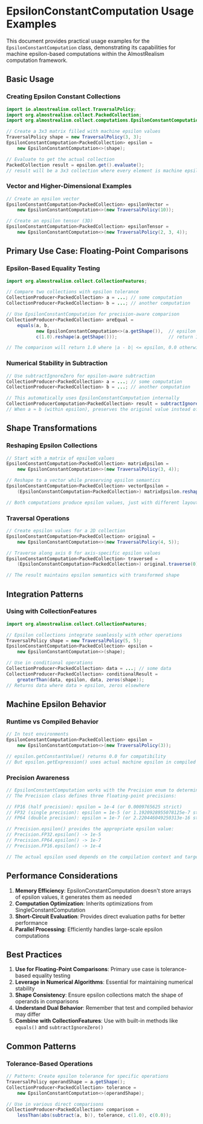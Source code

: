 # EpsilonConstantComputation Usage Examples

This document provides practical usage examples for the `EpsilonConstantComputation` class, demonstrating its capabilities for machine epsilon-based computations within the AlmostRealism computation framework.

## Basic Usage

### Creating Epsilon Constant Collections

```java
import io.almostrealism.collect.TraversalPolicy;
import org.almostrealism.collect.PackedCollection;
import org.almostrealism.collect.computations.EpsilonConstantComputation;

// Create a 3x3 matrix filled with machine epsilon values
TraversalPolicy shape = new TraversalPolicy(3, 3);
EpsilonConstantComputation<PackedCollection> epsilon = 
    new EpsilonConstantComputation<>(shape);

// Evaluate to get the actual collection
PackedCollection result = epsilon.get().evaluate();
// result will be a 3x3 collection where every element is machine epsilon
```

### Vector and Higher-Dimensional Examples

```java
// Create an epsilon vector
EpsilonConstantComputation<PackedCollection> epsilonVector = 
    new EpsilonConstantComputation<>(new TraversalPolicy(10));

// Create an epsilon tensor (3D)
EpsilonConstantComputation<PackedCollection> epsilonTensor = 
    new EpsilonConstantComputation<>(new TraversalPolicy(2, 3, 4));
```

## Primary Use Case: Floating-Point Comparisons

### Epsilon-Based Equality Testing

```java
import org.almostrealism.collect.CollectionFeatures;

// Compare two collections with epsilon tolerance
CollectionProducer<PackedCollection> a = ...; // some computation
CollectionProducer<PackedCollection> b = ...; // another computation

// Use EpsilonConstantComputation for precision-aware comparison
CollectionProducer<PackedCollection> areEqual = 
    equals(a, b, 
           new EpsilonConstantComputation<>(a.getShape()),  // epsilon tolerance
           c(1.0).reshape(a.getShape()));                   // return 1.0 if equal

// The comparison will return 1.0 where |a - b| <= epsilon, 0.0 otherwise
```

### Numerical Stability in Subtraction

```java
// Use subtractIgnoreZero for epsilon-aware subtraction
CollectionProducer<PackedCollection> a = ...; // some computation
CollectionProducer<PackedCollection> b = ...; // another computation

// This automatically uses EpsilonConstantComputation internally
CollectionProducerComputation<PackedCollection> result = subtractIgnoreZero(a, b);
// When a ≈ b (within epsilon), preserves the original value instead of computing near-zero
```

## Shape Transformations

### Reshaping Epsilon Collections

```java
// Start with a matrix of epsilon values
EpsilonConstantComputation<PackedCollection> matrixEpsilon = 
    new EpsilonConstantComputation<>(new TraversalPolicy(3, 4));

// Reshape to a vector while preserving epsilon semantics
EpsilonConstantComputation<PackedCollection> vectorEpsilon = 
    (EpsilonConstantComputation<PackedCollection>) matrixEpsilon.reshape(new TraversalPolicy(12));

// Both computations produce epsilon values, just with different layouts
```

### Traversal Operations

```java
// Create epsilon values for a 2D collection
EpsilonConstantComputation<PackedCollection> original = 
    new EpsilonConstantComputation<>(new TraversalPolicy(4, 5));

// Traverse along axis 0 for axis-specific epsilon values
EpsilonConstantComputation<PackedCollection> traversed = 
    (EpsilonConstantComputation<PackedCollection>) original.traverse(0);

// The result maintains epsilon semantics with transformed shape
```

## Integration Patterns

### Using with CollectionFeatures

```java
import org.almostrealism.collect.CollectionFeatures;

// Epsilon collections integrate seamlessly with other operations
TraversalPolicy shape = new TraversalPolicy(5, 5);
EpsilonConstantComputation<PackedCollection> epsilon = 
    new EpsilonConstantComputation<>(shape);

// Use in conditional operations
CollectionProducer<PackedCollection> data = ...; // some data
CollectionProducer<PackedCollection> conditionalResult = 
    greaterThan(data, epsilon, data, zeros(shape));
// Returns data where data > epsilon, zeros elsewhere
```

## Machine Epsilon Behavior

### Runtime vs Compiled Behavior

```java
// In test environments
EpsilonConstantComputation<PackedCollection> epsilon = 
    new EpsilonConstantComputation<>(new TraversalPolicy(3));

// epsilon.getConstantValue() returns 0.0 for compatibility
// But epsilon.getExpression() uses actual machine epsilon in compiled code
```

### Precision Awareness

```java
// EpsilonConstantComputation works with the Precision enum to determine epsilon values
// The Precision class defines three floating-point precisions:

// FP16 (half precision): epsilon = 1e-4 (or 0.0009765625 strict)
// FP32 (single precision): epsilon = 1e-5 (or 1.1920928955078125e-7 strict)  
// FP64 (double precision): epsilon = 1e-7 (or 2.220446049250313e-16 strict)

// Precision.epsilon() provides the appropriate epsilon value:
// Precision.FP32.epsilon() -> 1e-5
// Precision.FP64.epsilon() -> 1e-7
// Precision.FP16.epsilon() -> 1e-4

// The actual epsilon used depends on the compilation context and target precision
```

## Performance Considerations

1. **Memory Efficiency**: EpsilonConstantComputation doesn't store arrays of epsilon values, it generates them as needed
2. **Computation Optimization**: Inherits optimizations from SingleConstantComputation
3. **Short-Circuit Evaluation**: Provides direct evaluation paths for better performance
4. **Parallel Processing**: Efficiently handles large-scale epsilon computations

## Best Practices

1. **Use for Floating-Point Comparisons**: Primary use case is tolerance-based equality testing
2. **Leverage in Numerical Algorithms**: Essential for maintaining numerical stability
3. **Shape Consistency**: Ensure epsilon collections match the shape of operands in comparisons
4. **Understand Dual Behavior**: Remember that test and compiled behavior may differ
5. **Combine with CollectionFeatures**: Use with built-in methods like `equals()` and `subtractIgnoreZero()`

## Common Patterns

### Tolerance-Based Operations

```java
// Pattern: Create epsilon tolerance for specific operations
TraversalPolicy operandShape = a.getShape();
CollectionProducer<PackedCollection> tolerance = 
    new EpsilonConstantComputation<>(operandShape);

// Use in various direct comparisons
CollectionProducer<PackedCollection> comparison = 
    lessThan(abs(subtract(a, b)), tolerance, c(1.0), c(0.0));
```